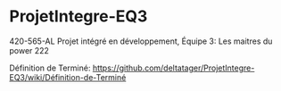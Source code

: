 # ProjetIntegre-EQ3
420-565-AL Projet intégré en développement, Équipe 3: Les maitres du power 222

Définition de Terminé: https://github.com/deltatager/ProjetIntegre-EQ3/wiki/Définition-de-Terminé

